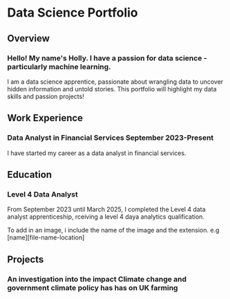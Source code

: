 # Data Science Portfolio

## Overview
### Hello! My name's Holly. I have a passion for data science - particularly machine learning.  
I am a data science apprentice, passionate about wrangling data to uncover hidden information and untold stories. This portfolio will highlight my data skills and passion projects!

## Work Experience
### Data Analyst in Financial Services  September 2023-Present
I have started my career as a data analyst in financial services.

## Education
### Level 4 Data Analyst
From September 2023 until March 2025, I completed the Level 4 data analyst apprenticeship, rceiving a level 4 daya analytics qualification.


To add in an image, i include the name of the image and the extension. 
e.g [name][file-name-location]

## Projects
### An investigation into the impact Climate change and government climate policy has has on UK farming
